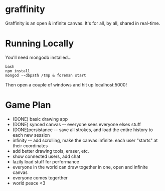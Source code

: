 graffinity
==========

Graffinity is an open &amp; infinite canvas. It's for all, by all, shared in real-time.

# Running Locally

You'll need mongodb installed...

```
bash
npm install
mongod --dbpath /tmp & foreman start
```

Then open a couple of windows and hit up localhost:5000!



# Game Plan

* (DONE) basic drawing app
* (DONE) synced canvas -- everyone sees everyone elses stuff
* (DONE)persistance -- save all strokes, and load the entire history to each new session
* infinity -- add scrolling, make the canvas infinite. each user "starts" at their coordinates
* add better drawing tools, eraser, etc.
* show connected users, add chat
* lazily load stuff for performance
* everyone in the world can draw together in one, open and infinite canvas
* everyone comes togerther
* world peace <3
